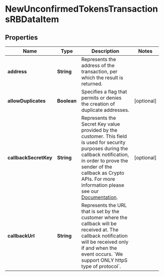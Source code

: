 

# NewUnconfirmedTokensTransactionsRBDataItem


## Properties

| Name | Type | Description | Notes |
|------------ | ------------- | ------------- | -------------|
|**address** | **String** | Represents the address of the transaction, per which the result is returned. |  |
|**allowDuplicates** | **Boolean** | Specifies a flag that permits or denies the creation of duplicate addresses. |  [optional] |
|**callbackSecretKey** | **String** | Represents the Secret Key value provided by the customer. This field is used for security purposes during the callback notification, in order to prove the sender of the callback as Crypto APIs. For more information please see our [Documentation](https://developers.cryptoapis.io/technical-documentation/general-information/callbacks#callback-security). |  [optional] |
|**callbackUrl** | **String** | Represents the URL that is set by the customer where the callback will be received at. The callback notification will be received only if and when the event occurs. &#x60;We support ONLY httpS type of protocol&#x60;. |  |



